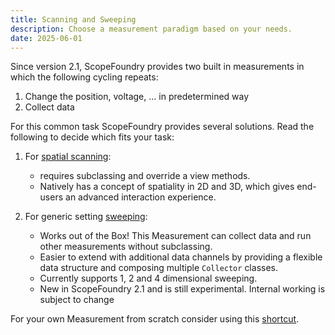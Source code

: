 ```yaml
---
title: Scanning and Sweeping
description: Choose a measurement paradigm based on your needs.
date: 2025-06-01
---
```


Since version 2.1, ScopeFoundry provides two built in measurements in which the following cycling repeats:

1. Change the position, voltage, ... in predetermined way
2. Collect data

For this common task ScopeFoundry provides several solutions. Read the following to decide which fits your task:

1. For [spatial scanning](spatial-scanning):

   - requires subclassing and override a view methods.
   - Natively has a concept of spatiality in 2D and 3D, which gives end-users an advanced interaction experience.

2. For generic setting [sweeping](sweeping): 

   - Works out of the Box! This Measurement can collect data and run other measurements without subclassing. 
   - Easier to extend with additional data channels by providing a flexible data structure and composing multiple  `Collector` classes.
   - Currently supports 1, 2 and 4 dimensional sweeping.
   - New in ScopeFoundry 2.1 and is still experimental. Internal working is subject to change
   
   

For your own Measurement from scratch consider using this [shortcut](https://scopefoundry.org/docs/30_tips-and-tricks/settings-ranges/).

